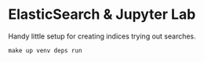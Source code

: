# ElasticSearch & Jupyter Lab

Handy little setup for creating indices trying out searches.

```
make up venv deps run
```
